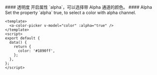 <cn>
#### 透明度
开启属性 `alpha`，可以选择带 Alpha 通道的颜色。
</cn>

<us>
#### Alpha
Set the property `alpha` true, to select a color with alpha channel.
</us>

```vue
<template>
  <a-color-picker v-model="color" :alpha="true" />
</template>
<script>
export default {
  data() {
    return {
      color: '#1890ff',
    };
  },
};
</script>
```
